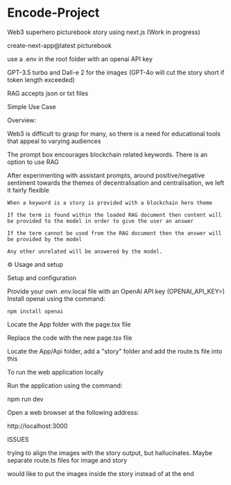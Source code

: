 # Encode-Project
Web3 superhero picturebook story using next.js
(Work in progress)

   create-next-app@latest picturebook

use a .env in the root folder with an openai API key

GPT-3.5 turbo and Dall-e 2 for the images (GPT-4o will cut the story short if token length exceeded)

RAG accepts json or txt files

Simple Use Case

Overview:

Web3 is difficult to grasp for many, so there is a need for educational tools that appeal to varying audiences

   The prompt box encourages blockchain related keywords. There is an option to use RAG

   After experimenting with assistant prompts, around positive/negative sentiment towards the themes of decentralisation and centralisation, we left it fairly flexible
   
    When a keyword is a story is provided with a blockchain hero theme
    
    If the term is found within the loaded RAG document then content will be provided to the model in order to give the user an answer
    
    If the term cannot be used from the RAG document then the answer will be provided by the model
    
    Any other unrelated will be answered by the model.

⚙ Usage and setup

Setup and configuration

Provide your own .env.local file with an OpenAI API key (OPENAI_API_KEY=)
Install openai using the command: 
    
    npm install openai

Locate the App folder with the page.tsx file

Replace the code with the new page.tsx file

Locate the App/Api folder, add a "story" folder and add the route.ts file into this

To run the web application locally

 Run the application using the command: 
    
   npm run dev
    
Open a web browser at the following address:

http://localhost:3000


ISSUES

trying to align the images with the story output, but hallucinates. Maybe separate route.ts files for image and story

would like to put the images inside the story instead of at the end


